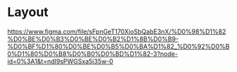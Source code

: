 # Layout

https://www.figma.com/file/sFpnGeT170XioSbQabE3nX/%D0%98%D1%82%D0%BE%D0%B3%D0%BE%D0%B2%D1%8B%D0%B9-%D0%BF%D1%80%D0%BE%D0%B5%D0%BA%D1%82_%D0%92%D0%B0%D1%80%D0%B8%D0%B0%D0%BD%D1%82-3?node-id=0%3A1&t=ndI9sPWGSxa5j35w-0
